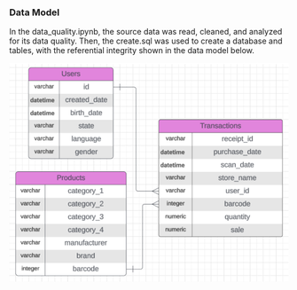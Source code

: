### Data Model

In the data_quality.ipynb, the source data was read, cleaned, and analyzed for its data quality. Then, the create.sql was used to create a database and tables, with the referential integrity shown in the data model below.

<p><img src="https://github.com/ankur715/fetch_coding_challenge_da/blob/main/first_etl_data_quality/data_model.png"></p>

